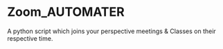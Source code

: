 # Zoom_AUTOMATER
A python script which joins your perspective meetings &amp; Classes on their respective time.
